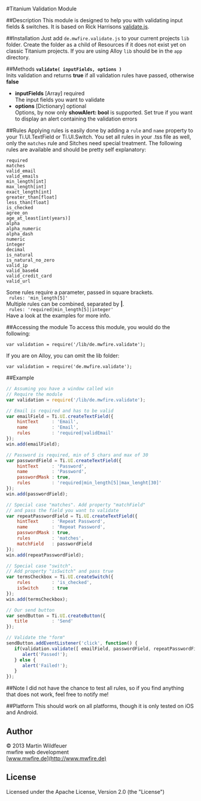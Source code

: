 #Titanium Validation Module

##Description
This module is designed to help you with validating input fields & switches. It is based on Rick Harrisons [validate.js](http://rickharrison.github.com/validate.js).

##Installation
Just add `de.mwfire.validate.js` to your current projects `lib` folder. Create the folder as a child of Resources if it does not exist yet on classic Titanium projects. If you are using Alloy `lib` should be in the `app` directory.
    
##Methods
**`validate( inputFields, options )`**
<br>Inits validation and returns **true** if all validation rules have passed, otherwise **false**

* **inputFields** [Array] required<br>The input fields you want to validate
* **options** [Dictionary] optional<br>Options, by now only **showAlert: bool** is supported. Set true if you want to display an alert containing the validation errors

##Rules
Applying rules is easily done by adding a `rule` and `name` property to your Ti.UI.TextField or Ti.UI.Switch. You set all rules in your .tss file as well, only the `matches` rule and Sitches need special treatment. The following rules are available and should be pretty self explanatory:

    required
    matches
    valid_email
    valid_emails
    min_length[int]
    max_length[int]
    exact_length[int]
    greater_than[float]
    less_than[float]
    is_checked
    agree_on
    age_at_least[int(years)]
    alpha
    alpha_numeric
    alpha_dash
    numeric
    integer
    decimal
    is_natural
    is_natural_no_zero
    valid_ip
    valid_base64
    valid_credit_card
    valid_url

Some rules require a parameter, passed in square brackets.<br>
` rules: 'min_length[5]'`<br>
Multiple rules can be combined, separated by **|**.<br>
` rules: 'required|min_length[5]|integer'`<br>
Have a look at the examples for more info.

##Accessing the module
To access this module, you would do the following:

    var validation = require('/lib/de.mwfire.validate');

If you are on Alloy, you can omit the lib folder:

    var validation = require('de.mwfire.validate');   

##Example

```javascript
// Assuming you have a window called win
// Require the module
var validation = require('/lib/de.mwfire.validate');

// Email is required and has to be valid
var emailField = Ti.UI.createTextField({
    hintText     : 'Email',
    name         : 'Email',
    rules        : 'required|validEmail'
});
win.add(emailField);

// Password is required, min of 5 chars and max of 30
var passwordField = Ti.UI.createTextField({
    hintText     : 'Password',
    name         : 'Password',
    passwordMask : true,
    rules        : 'required|min_length[5]|max_lenght[30]'
});
win.add(passwordField);

// Special case "matches". Add property "matchField"
// and pass the field you want to validate
var repeatPasswordField = Ti.UI.createTextField({
    hintText     : 'Repeat Password',
    name         : 'Repeat Password',
    passwordMask : true,
    rules        : 'matches',
    matchField   : passwordField
});
win.add(repeatPasswordField);

// Special case "switch".
// Add property "isSwitch" and pass true
var termsCheckbox = Ti.UI.createSwitch({
    rules        : 'is_checked',
    isSwitch     : true
});
win.add(termsCheckbox);

// Our send button
var sendButton = Ti.UI.createButton({
   title         : 'Send'
});

// Validate the "form"
sendButton.addEventListener('click', function() {
   if(validation.validate([ emailField, passwordField, repeatPasswordField, termsCheckbox], { showAlert: true})) {
      alert('Passed!');
   } else {
      alert('Failed!');
   }
});
```

##Note
I did not have the chance to test all rules, so if you find anything that does not work, feel free to notify me!

##Platform
This should work on all platforms, though it is only tested on iOS and Android.

## Author

© 2013 Martin Wildfeuer<br>
mwfire web development<br>
[www.mwfire.de](http://www.mwfire.de)

## License

Licensed under the Apache License, Version 2.0 (the "License")

